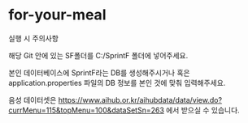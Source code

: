 # for-your-meal
실행 시 주의사항

해당 Git 안에 있는 SF폴더를 C:/SprintF 폴더에 넣어주세요.

본인 데이터베이스에 SprintF라는 DB를 생성해주시거나 혹은 application.properties 파일의 DB 정보를 본인 것에 맞춰 입력해주세요.

음성 데이터셋은 https://www.aihub.or.kr/aihubdata/data/view.do?currMenu=115&topMenu=100&dataSetSn=263 에서 받으실 수 있습니다.
